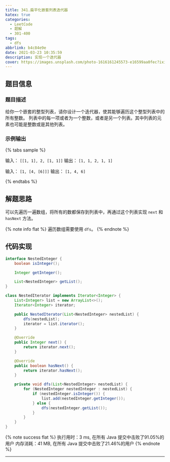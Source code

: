 ```yaml
---
title: 341.扁平化嵌套列表迭代器
katex: true
categories:
  - LeetCode
  - 题解
  - 301-400
tags:
  - dfs
abbrlink: b4c84e9e
date: 2021-03-23 10:35:59
description: 实现一个迭代器
cover: https://images.unsplash.com/photo-1616161245573-e16599aa0fec?ixid=MXwxMjA3fDB8MHxwaG90by1wYWdlfHx8fGVufDB8fHw%3D&ixlib=rb-1.2.1&auto=format&fit=crop&w=1293&q=80
---
```


## 题目信息

### 题目描述

给你一个嵌套的整型列表，请你设计一个迭代器，使其能够遍历这个整型列表中的所有整数。
列表中的每一项或者为一个整数，或者是另一个列表。其中列表的元素也可能是整数或是其他列表。

### 示例输出

{% tabs sample %}
<!-- tab 示例输出1 -->
输入： `[[1, 1], 2, [1, 1]]`
输出： `[1, 1, 2, 1, 1]`
<!-- endtab -->

<!-- tab 示例输出2 -->
输入： `[1, [4, [6]]]`
输出： `[1, 4, 6]`
<!-- endtab -->
{% endtabs %}

## 解题思路

可以先遍历一遍数组，将所有的数都保存到列表中，再通过这个列表实现 `next` 和 `hasNext` 方法。

{% note info flat %}
遍历数组需要使用 `dfs`。
{% endnote %}

## 代码实现

```java
interface NestedInteger {
    boolean isInteger();

    Integer getInteger();

    List<NestedInteger> getList();
}

class NestedIterator implements Iterator<Integer> {
    List<Integer> list = new ArrayList<>();
    Iterator<Integer> iterator;

    public NestedIterator(List<NestedInteger> nestedList) {
        dfs(nestedList);
        iterator = list.iterator();
    }

    @Override
    public Integer next() {
        return iterator.next();
    }

    @Override
    public boolean hasNext() {
        return iterator.hasNext();
    }

    private void dfs(List<NestedInteger> nestedList) {
        for (NestedInteger nestedInteger : nestedList) {
            if (nestedInteger.isInteger()) {
                list.add(nestedInteger.getInteger());
            } else {
                dfs(nestedInteger.getList());
            }
        }
    }
}
```

{% note success flat %}
执行用时：3 ms, 在所有 Java 提交中击败了91.05%的用户
内存消耗：41 MB, 在所有 Java 提交中击败了21.46%的用户
{% endnote %}

---
